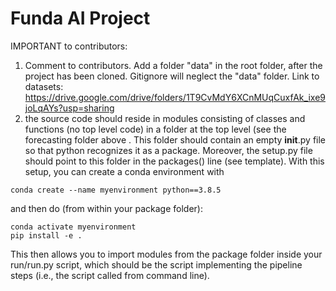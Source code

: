 # Funda AI Project

IMPORTANT to contributors:
1. Comment to contributors. Add a folder "data" in the root folder, after the project has been cloned. Gitignore will neglect the "data" folder. Link to datasets: https://drive.google.com/drive/folders/1T9CvMdY6XCnMUqCuxfAk_ixe9joLqAYs?usp=sharing
2. the source code should reside in modules consisting of classes and functions (no top level code) in a folder at the top level (see the forecasting folder above . This folder should contain an empty __init__.py file so that python recognizes it as a package. Moreover, the setup.py file should point to this folder in the packages() line (see template). With this setup, you can create a conda environment with

```
conda create --name myenvironment python==3.8.5
```

and then do (from within your package folder):

```
conda activate myenvironment
pip install -e .
```

This then allows you to import modules from the package folder inside your run/run.py script, which
should be the script implementing the pipeline steps (i.e., the script called from command line).

